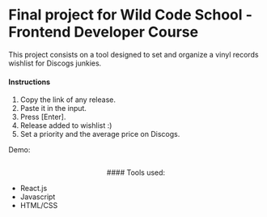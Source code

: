 # Final project for Wild Code School - Frontend Developer Course

This project consists on a tool designed to set and organize a vinyl records wishlist for Discogs junkies.
<br />

#### Instructions
                
1. Copy the link of any release.
2. Paste it in the input.
3. Press [Enter].
4. Release added to wishlist :)
5. Set a priority and the average price on Discogs.

Demo:

<p align="center">
  <img src="https://media1.giphy.com/media/gMrFaFo4YXvwBi5u1W/giphy.gif" alt="" />
</p>


<p align="center">
#### Tools used:

- React.js
- Javascript
- HTML/CSS

</p>
